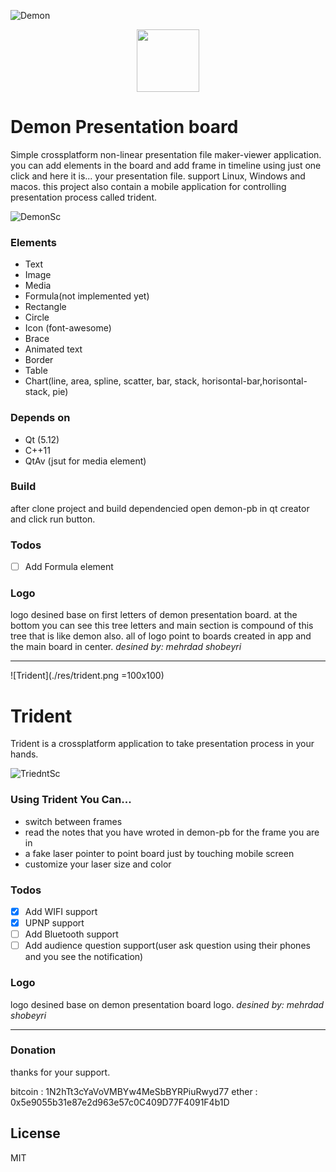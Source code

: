 ![Demon](./res/logo.png)

<p align="center">
  <img width="100" height="100" src="./res/logo.png">
</p>

# Demon Presentation board
Simple crossplatform non-linear presentation file maker-viewer application. you can add elements in the board and add frame in timeline using just one click and here it is... your presentation file. support Linux, Windows and macos.
this project also contain a mobile application for controlling presentation process called trident.

![DemonSc](./screenshots/dpb.png)

### Elements
- Text
- Image
- Media
- Formula(not implemented yet)
- Rectangle
- Circle
- Icon (font-awesome)
- Brace
- Animated text
- Border
- Table
- Chart(line, area, spline, scatter, bar, stack, horisontal-bar,horisontal-stack, pie)

### Depends on
- Qt (5.12)
 - C++11
 - QtAv (jsut for media element)

### Build
after clone project and build dependencied open demon-pb in qt creator and click run button.

### Todos
- [ ] Add Formula element

### Logo
logo desined base on first letters of demon presentation board.
at the bottom you can see this tree letters and main section is compound of this tree that is like demon also. all of logo point to boards created in app and the main board in center.
*desined by: mehrdad shobeyri*

----

![Trident](./res/trident.png =100x100)

# Trident
Trident is a crossplatform application to take presentation process in your hands.

![TriedntSc](./screenshots/trident.png)

### Using Trident You Can...
- switch between frames
- read the notes that you have wroted in demon-pb for the frame you are in
- a fake laser pointer to point board just by touching mobile screen
- customize your laser size and color

### Todos
- [x] Add WIFI support
- [x] UPNP support
- [ ] Add Bluetooth support
- [ ] Add audience question support(user ask question using their phones and you see the notification)

### Logo
logo desined base on demon presentation board logo.
*desined by: mehrdad shobeyri*

----
### Donation
thanks for your support.

 bitcoin : 1N2hTt3cYaVoVMBYw4MeSbBYRPiuRwyd77
 ether :   0x5e9055b31e87e2d963e57c0C409D77F4091F4b1D

License
----

MIT


